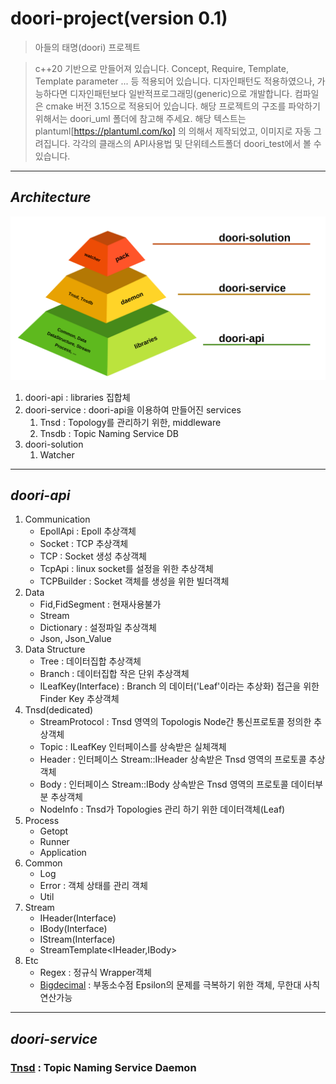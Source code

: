 # **doori-project(version 0.1)**
> 아들의 태명(doori) 프로젝트

> c++20 기반으로 만들어져 있습니다. Concept, Require, Template, Template parameter ... 등 적용되어 있습니다.
> 디자인패턴도 적용하였으나, 가능하다면 디자인패턴보다 일반적프로그래밍(generic)으로 개발합니다. 
> 컴파일은 cmake 버전 3.15으로 적용되어 있습니다.
> 해당 프로젝트의 구조를 파악하기 위해서는 doori_uml 폴더에 참고해 주세요. 해당 텍스트는 plantuml[https://plantuml.com/ko]  의 의해서 제작되었고, 이미지로 자동 그려집니다.
> 각각의 클래스의 API사용법 및 단위테스트폴더 doori_test에서 볼 수 있습니다.
------------------------------

## *Architecture*
![Architecture](https://github.com/dooripapa/doori-project/blob/master/doori_uml/images/doori.png)
1. doori-api : libraries 집합체
2. doori-service : doori-api을 이용하여 만들어진 services
   1. Tnsd : Topology를 관리하기 위한, middleware
   1. Tnsdb : Topic Naming Service DB
3. doori-solution
   1. Watcher
------------------------------

## *doori-api*
1. Communication
   - EpollApi : Epoll 추상객체
   - Socket : TCP 추상객체
   - TCP : Socket 생성 추상객체
   - TcpApi : linux socket를 설정을 위한 추상객체
   - TCPBuilder : Socket 객체를 생성을 위한 빌더객체
2. Data
   - Fid,FidSegment : 현재사용불가
   - Stream
   - Dictionary : 설정파일 추상객체
   - Json, Json_Value
3. Data Structure
   - Tree : 데이터집합 추상객체
   - Branch : 데이터집합 작은 단위 추상객체
   - ILeafKey(Interface) : Branch 의 데이터('Leaf'이라는 추상화) 접근을 위한 Finder Key 추상객체
4. Tnsd(dedicated)
   - StreamProtocol : Tnsd 영역의 Topologis Node간 통신프로토콜 정의한 추상객체
   - Topic : ILeafKey 인터페이스를 상속받은 실체객체
   - Header : 인터페이스 Stream::IHeader 상속받은 Tnsd 영역의 프로토콜 추상객체
   - Body : 인터페이스 Stream::IBody 상속받은 Tnsd 영역의 프로토콜 데이터부분 추상객체
   - NodeInfo : Tnsd가 Topologies 관리 하기 위한 데이터객체(Leaf)
5. Process
   - Getopt
   - Runner
   - Application
6. Common
   - Log
   - Error : 객체 상태를 관리 객체
   - Util
7. Stream
   - IHeader(Interface)
   - IBody(Interface)
   - IStream(Interface)
   - StreamTemplate<IHeader,IBody>
8. Etc
   - Regex : 정규식 Wrapper객체
   - [Bigdecimal](https://github.com/dooripapa/bigdecimal) : 부동소수점 Epsilon의 문제를 극복하기 위한 객체, 무한대 사칙연산가능

------------------------------

## *doori-service*

### [Tnsd](https://github.com/dooripapa/doori-project/tree/master/Tnsd.md) : Topic Naming Service Daemon
